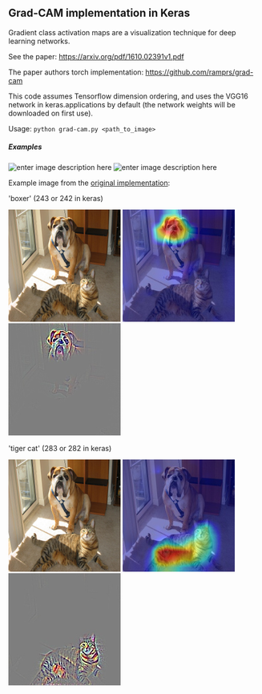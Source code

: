 ## Grad-CAM implementation in Keras

Gradient class activation maps are a visualization technique for deep learning networks.

See the paper: https://arxiv.org/pdf/1610.02391v1.pdf

The paper authors torch implementation: https://github.com/ramprs/grad-cam

This code assumes Tensorflow dimension ordering, and uses the VGG16 network in keras.applications by default (the network weights will be downloaded on first use).

Usage: `python grad-cam.py <path_to_image>`

##### Examples

![enter image description here](https://github.com/jacobgil/keras-grad-cam/blob/master/examples/boat.jpg?raw=true) ![enter image description here](https://github.com/jacobgil/keras-grad-cam/blob/master/examples/persian_cat.jpg?raw=true)

Example image from the [original implementation](https://github.com/ramprs/grad-cam):

'boxer' (243 or 242 in keras)

![](./examples/cat_dog.png)
![](./examples/cat_dog_242_gradcam.jpg)
![](./examples/cat_dog_242_guided_gradcam.jpg)

'tiger cat' (283 or 282 in keras)

![](./examples/cat_dog.png)
![](./examples/cat_dog_282_gradcam.jpg)
![](./examples/cat_dog_282_guided_gradcam.jpg)
